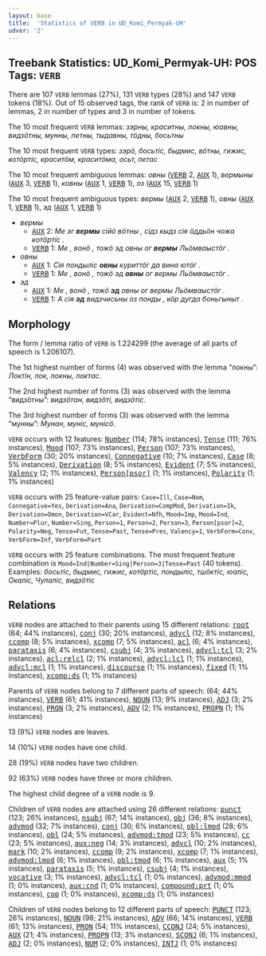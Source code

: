 ```yaml
---
layout: base
title:  'Statistics of VERB in UD_Komi_Permyak-UH'
udver: '2'
---
```


## Treebank Statistics: UD_Komi_Permyak-UH: POS Tags: `VERB`

There are 107 `VERB` lemmas (27%), 131 `VERB` types (28%) and 147 `VERB` tokens (18%).
Out of 15 observed tags, the rank of `VERB` is: 2 in number of lemmas, 2 in number of types and 3 in number of tokens.

The 10 most frequent `VERB` lemmas: <em>зэрны, краситны, локны, юавны, видзӧтны, мунны, петны, тыдавны, тӧдны, босьтны</em>

The 10 most frequent `VERB` types:  <em>зэрӧ, босьтіс, быдмис, вӧтны, гижис, котӧртіс, краситӧм, краситӧма, осьт, петас</em>

The 10 most frequent ambiguous lemmas: <em>овны</em> (<tt><a href="koi_uh-pos-VERB.html">VERB</a></tt> 2, <tt><a href="koi_uh-pos-AUX.html">AUX</a></tt> 1), <em>вермыны</em> (<tt><a href="koi_uh-pos-AUX.html">AUX</a></tt> 3, <tt><a href="koi_uh-pos-VERB.html">VERB</a></tt> 1), <em>ковны</em> (<tt><a href="koi_uh-pos-AUX.html">AUX</a></tt> 1, <tt><a href="koi_uh-pos-VERB.html">VERB</a></tt> 1), <em>оз</em> (<tt><a href="koi_uh-pos-AUX.html">AUX</a></tt> 15, <tt><a href="koi_uh-pos-VERB.html">VERB</a></tt> 1)

The 10 most frequent ambiguous types:  <em>вермы</em> (<tt><a href="koi_uh-pos-AUX.html">AUX</a></tt> 2, <tt><a href="koi_uh-pos-VERB.html">VERB</a></tt> 1), <em>овны</em> (<tt><a href="koi_uh-pos-AUX.html">AUX</a></tt> 1, <tt><a href="koi_uh-pos-VERB.html">VERB</a></tt> 1), <em>эд</em> (<tt><a href="koi_uh-pos-AUX.html">AUX</a></tt> 1, <tt><a href="koi_uh-pos-VERB.html">VERB</a></tt> 1)


* <em>вермы</em>
  * <tt><a href="koi_uh-pos-AUX.html">AUX</a></tt> 2: <em>Ме эг <b>вермы</b> сійӧ вӧтны , сідз кыдз сія ӧддьӧн чожа котӧртіс .</em>
  * <tt><a href="koi_uh-pos-VERB.html">VERB</a></tt> 1: <em>Ме , вонӧ , тожӧ эд овны ог <b>вермы</b> Льӧмваыстӧг .</em>
* <em>овны</em>
  * <tt><a href="koi_uh-pos-AUX.html">AUX</a></tt> 1: <em>Сія пондыліс <b>овны</b> куриттӧг да вина ютӧг .</em>
  * <tt><a href="koi_uh-pos-VERB.html">VERB</a></tt> 1: <em>Ме , вонӧ , тожӧ эд <b>овны</b> ог вермы Льӧмваыстӧг .</em>
* <em>эд</em>
  * <tt><a href="koi_uh-pos-AUX.html">AUX</a></tt> 1: <em>Ме , вонӧ , тожӧ <b>эд</b> овны ог вермы Льӧмваыстӧг .</em>
  * <tt><a href="koi_uh-pos-VERB.html">VERB</a></tt> 1: <em>А сія <b>эд</b> видзчисьны оз понды , кӧр дугда боньгыныт .</em>

## Morphology

The form / lemma ratio of `VERB` is 1.224299 (the average of all parts of speech is 1.206107).

The 1st highest number of forms (4) was observed with the lemma “локны”: <em>Локтін, лок, локны, локтас</em>.

The 2nd highest number of forms (3) was observed with the lemma “видзӧтны”: <em>видзӧтан, видзӧті, видзӧтіс</em>.

The 3rd highest number of forms (3) was observed with the lemma “мунны”: <em>Мунан, муніс, мунісӧ</em>.

`VERB` occurs with 12 features: <tt><a href="koi_uh-feat-Number.html">Number</a></tt> (114; 78% instances), <tt><a href="koi_uh-feat-Tense.html">Tense</a></tt> (111; 76% instances), <tt><a href="koi_uh-feat-Mood.html">Mood</a></tt> (107; 73% instances), <tt><a href="koi_uh-feat-Person.html">Person</a></tt> (107; 73% instances), <tt><a href="koi_uh-feat-VerbForm.html">VerbForm</a></tt> (30; 20% instances), <tt><a href="koi_uh-feat-Connegative.html">Connegative</a></tt> (10; 7% instances), <tt><a href="koi_uh-feat-Case.html">Case</a></tt> (8; 5% instances), <tt><a href="koi_uh-feat-Derivation.html">Derivation</a></tt> (8; 5% instances), <tt><a href="koi_uh-feat-Evident.html">Evident</a></tt> (7; 5% instances), <tt><a href="koi_uh-feat-Valency.html">Valency</a></tt> (2; 1% instances), <tt><a href="koi_uh-feat-Person-psor.html">Person[psor]</a></tt> (1; 1% instances), <tt><a href="koi_uh-feat-Polarity.html">Polarity</a></tt> (1; 1% instances)

`VERB` occurs with 25 feature-value pairs: `Case=Ill`, `Case=Nom`, `Connegative=Yes`, `Derivation=Ana`, `Derivation=CompMod`, `Derivation=Ik`, `Derivation=Omon`, `Derivation=VCar`, `Evident=Nfh`, `Mood=Imp`, `Mood=Ind`, `Number=Plur`, `Number=Sing`, `Person=1`, `Person=2`, `Person=3`, `Person[psor]=2`, `Polarity=Neg`, `Tense=Fut`, `Tense=Past`, `Tense=Pres`, `Valency=1`, `VerbForm=Conv`, `VerbForm=Inf`, `VerbForm=Part`

`VERB` occurs with 25 feature combinations.
The most frequent feature combination is `Mood=Ind|Number=Sing|Person=3|Tense=Past` (40 tokens).
Examples: <em>босьтіс, быдмис, гижис, котӧртіс, пондыліс, тшӧктіс, юаліс, Окаліс, Чулаліс, видзӧтіс</em>


## Relations

`VERB` nodes are attached to their parents using 15 different relations: <tt><a href="koi_uh-dep-root.html">root</a></tt> (64; 44% instances), <tt><a href="koi_uh-dep-conj.html">conj</a></tt> (30; 20% instances), <tt><a href="koi_uh-dep-advcl.html">advcl</a></tt> (12; 8% instances), <tt><a href="koi_uh-dep-ccomp.html">ccomp</a></tt> (8; 5% instances), <tt><a href="koi_uh-dep-xcomp.html">xcomp</a></tt> (7; 5% instances), <tt><a href="koi_uh-dep-acl.html">acl</a></tt> (6; 4% instances), <tt><a href="koi_uh-dep-parataxis.html">parataxis</a></tt> (6; 4% instances), <tt><a href="koi_uh-dep-csubj.html">csubj</a></tt> (4; 3% instances), <tt><a href="koi_uh-dep-advcl-tcl.html">advcl:tcl</a></tt> (3; 2% instances), <tt><a href="koi_uh-dep-acl-relcl.html">acl:relcl</a></tt> (2; 1% instances), <tt><a href="koi_uh-dep-advcl-lcl.html">advcl:lcl</a></tt> (1; 1% instances), <tt><a href="koi_uh-dep-advcl-mcl.html">advcl:mcl</a></tt> (1; 1% instances), <tt><a href="koi_uh-dep-discourse.html">discourse</a></tt> (1; 1% instances), <tt><a href="koi_uh-dep-fixed.html">fixed</a></tt> (1; 1% instances), <tt><a href="koi_uh-dep-xcomp-ds.html">xcomp:ds</a></tt> (1; 1% instances)

Parents of `VERB` nodes belong to 7 different parts of speech:  (64; 44% instances), <tt><a href="koi_uh-pos-VERB.html">VERB</a></tt> (61; 41% instances), <tt><a href="koi_uh-pos-NOUN.html">NOUN</a></tt> (13; 9% instances), <tt><a href="koi_uh-pos-ADJ.html">ADJ</a></tt> (3; 2% instances), <tt><a href="koi_uh-pos-PRON.html">PRON</a></tt> (3; 2% instances), <tt><a href="koi_uh-pos-ADV.html">ADV</a></tt> (2; 1% instances), <tt><a href="koi_uh-pos-PROPN.html">PROPN</a></tt> (1; 1% instances)

13 (9%) `VERB` nodes are leaves.

14 (10%) `VERB` nodes have one child.

28 (19%) `VERB` nodes have two children.

92 (63%) `VERB` nodes have three or more children.

The highest child degree of a `VERB` node is 9.

Children of `VERB` nodes are attached using 26 different relations: <tt><a href="koi_uh-dep-punct.html">punct</a></tt> (123; 26% instances), <tt><a href="koi_uh-dep-nsubj.html">nsubj</a></tt> (67; 14% instances), <tt><a href="koi_uh-dep-obj.html">obj</a></tt> (36; 8% instances), <tt><a href="koi_uh-dep-advmod.html">advmod</a></tt> (32; 7% instances), <tt><a href="koi_uh-dep-conj.html">conj</a></tt> (30; 6% instances), <tt><a href="koi_uh-dep-obl-lmod.html">obl:lmod</a></tt> (28; 6% instances), <tt><a href="koi_uh-dep-obl.html">obl</a></tt> (24; 5% instances), <tt><a href="koi_uh-dep-advmod-tmod.html">advmod:tmod</a></tt> (23; 5% instances), <tt><a href="koi_uh-dep-cc.html">cc</a></tt> (23; 5% instances), <tt><a href="koi_uh-dep-aux-neg.html">aux:neg</a></tt> (14; 3% instances), <tt><a href="koi_uh-dep-advcl.html">advcl</a></tt> (10; 2% instances), <tt><a href="koi_uh-dep-mark.html">mark</a></tt> (10; 2% instances), <tt><a href="koi_uh-dep-ccomp.html">ccomp</a></tt> (9; 2% instances), <tt><a href="koi_uh-dep-xcomp.html">xcomp</a></tt> (7; 1% instances), <tt><a href="koi_uh-dep-advmod-lmod.html">advmod:lmod</a></tt> (6; 1% instances), <tt><a href="koi_uh-dep-obl-tmod.html">obl:tmod</a></tt> (6; 1% instances), <tt><a href="koi_uh-dep-aux.html">aux</a></tt> (5; 1% instances), <tt><a href="koi_uh-dep-parataxis.html">parataxis</a></tt> (5; 1% instances), <tt><a href="koi_uh-dep-csubj.html">csubj</a></tt> (4; 1% instances), <tt><a href="koi_uh-dep-vocative.html">vocative</a></tt> (3; 1% instances), <tt><a href="koi_uh-dep-advcl-tcl.html">advcl:tcl</a></tt> (1; 0% instances), <tt><a href="koi_uh-dep-advmod-mmod.html">advmod:mmod</a></tt> (1; 0% instances), <tt><a href="koi_uh-dep-aux-cnd.html">aux:cnd</a></tt> (1; 0% instances), <tt><a href="koi_uh-dep-compound-prt.html">compound:prt</a></tt> (1; 0% instances), <tt><a href="koi_uh-dep-cop.html">cop</a></tt> (1; 0% instances), <tt><a href="koi_uh-dep-xcomp-ds.html">xcomp:ds</a></tt> (1; 0% instances)

Children of `VERB` nodes belong to 12 different parts of speech: <tt><a href="koi_uh-pos-PUNCT.html">PUNCT</a></tt> (123; 26% instances), <tt><a href="koi_uh-pos-NOUN.html">NOUN</a></tt> (98; 21% instances), <tt><a href="koi_uh-pos-ADV.html">ADV</a></tt> (66; 14% instances), <tt><a href="koi_uh-pos-VERB.html">VERB</a></tt> (61; 13% instances), <tt><a href="koi_uh-pos-PRON.html">PRON</a></tt> (54; 11% instances), <tt><a href="koi_uh-pos-CCONJ.html">CCONJ</a></tt> (24; 5% instances), <tt><a href="koi_uh-pos-AUX.html">AUX</a></tt> (21; 4% instances), <tt><a href="koi_uh-pos-PROPN.html">PROPN</a></tt> (13; 3% instances), <tt><a href="koi_uh-pos-SCONJ.html">SCONJ</a></tt> (6; 1% instances), <tt><a href="koi_uh-pos-ADJ.html">ADJ</a></tt> (2; 0% instances), <tt><a href="koi_uh-pos-NUM.html">NUM</a></tt> (2; 0% instances), <tt><a href="koi_uh-pos-INTJ.html">INTJ</a></tt> (1; 0% instances)


